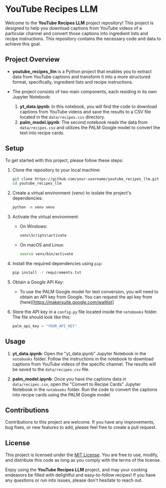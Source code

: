 # YouTube Recipes LLM

Welcome to the **YouTube Recipes LLM** project repository! This project is designed to help you download captions from YouTube videos of a particular channel and convert those captions into ingredient lists and recipe instructions. This repository contains the necessary code and data to achieve this goal.

## Project Overview

- **youtube_recipes_llm** is a Python project that enables you to extract data from YouTube captions and transform it into a more structured format, specifically, ingredient lists and recipe instructions.

- The project consists of two main components, each residing in its own Jupyter Notebook:
  1. **yt_data.ipynb**: In this notebook, you will find the code to download captions from YouTube videos and save the results to a CSV file located in the `data/recipes.csv` directory.
  2. **palm_model.ipynb**: The second notebook reads the data from `data/recipes.csv` and utilizes the PALM Google model to convert the text into recipe cards.

## Setup

To get started with this project, please follow these steps:

1. Clone the repository to your local machine:
   ```bash
   git clone https://github.com/your-username/youtube_recipes_llm.git
   cd youtube_recipes_llm
   ```

2. Create a virtual environment (venv) to isolate the project's dependencies:
   ```bash
   python -m venv venv
   ```

3. Activate the virtual environment:
   - On Windows:
     ```bash
     venv\Scripts\activate
     ```
   - On macOS and Linux:
     ```bash
     source venv/bin/activate
     ```

4. Install the required dependencies using `pip`:
   ```bash
   pip install -r requirements.txt
   ```

5. Obtain a Google API Key:
   - To use the PALM Google model for text conversion, you will need to obtain an API key from Google. You can request the api key from (here)[https://makersuite.google.com/waitlist]

6. Store the API key in a `config.py` file located inside the `notebooks` folder. The file should look like this:
   ```python
   palm_api_key = "YOUR_API_KEY"
   ```

## Usage

1. **yt_data.ipynb**: Open the "yt_data.ipynb" Jupyter Notebook in the `notebooks` folder. Follow the instructions in the notebook to download captions from YouTube videos of the specific channel. The results will be saved to the `data/recipes.csv` file.

2. **palm_model.ipynb**: Once you have the captions data in `data/recipes.csv`, open the "Convert to Recipe Cards" Jupyter Notebook in the `notebooks` folder. Run the code to convert the captions into recipe cards using the PALM Google model.

## Contributions

Contributions to this project are welcome. If you have any improvements, bug fixes, or new features to add, please feel free to create a pull request.

## License

This project is licensed under the [MIT License](LICENSE). You are free to use, modify, and distribute this code as long as you comply with the terms of the license.

Enjoy using the **YouTube Recipes LLM** project, and may your cooking endeavors be filled with delightful and easy-to-follow recipes! If you have any questions or run into issues, please don't hesitate to reach out.

